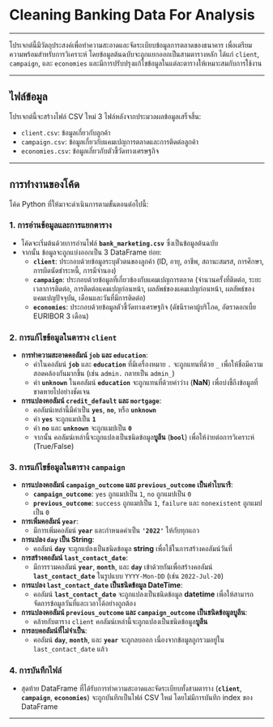 # Cleaning Banking Data For Analysis

---

โปรเจกต์นี้มีวัตถุประสงค์เพื่อทำความสะอาดและจัดระเบียบข้อมูลการตลาดของธนาคาร เพื่อเตรียมความพร้อมสำหรับการวิเคราะห์ โดยข้อมูลต้นฉบับจะถูกแยกออกเป็นสามตารางหลัก ได้แก่ `client`, `campaign`, และ `economies` และมีการปรับปรุงแก้ไขข้อมูลในแต่ละตารางให้เหมาะสมกับการใช้งาน

---

## ไฟล์ข้อมูล

โปรเจกต์นี้จะสร้างไฟล์ CSV ใหม่ 3 ไฟล์หลังจากประมวลผลข้อมูลเสร็จสิ้น:

* `client.csv`: ข้อมูลเกี่ยวกับลูกค้า
* `campaign.csv`: ข้อมูลเกี่ยวกับแคมเปญการตลาดและการติดต่อลูกค้า
* `economies.csv`: ข้อมูลเกี่ยวกับตัวชี้วัดทางเศรษฐกิจ

---

## การทำงานของโค้ด

โค้ด Python ที่ให้มาจะดำเนินการตามขั้นตอนต่อไปนี้:

### 1. การอ่านข้อมูลและการแยกตาราง

* โค้ดจะเริ่มต้นด้วยการอ่านไฟล์ **`bank_marketing.csv`** ซึ่งเป็นข้อมูลต้นฉบับ
* จากนั้น ข้อมูลจะถูกแบ่งออกเป็น 3 DataFrame ย่อย:
    * **`client`**: ประกอบด้วยข้อมูลระบุตัวตนของลูกค้า (ID, อายุ, อาชีพ, สถานะสมรส, การศึกษา, การผิดนัดชำระหนี้, การมีจำนอง)
    * **`campaign`**: ประกอบด้วยข้อมูลที่เกี่ยวข้องกับแคมเปญการตลาด (จำนวนครั้งที่ติดต่อ, ระยะเวลาการติดต่อ, การติดต่อแคมเปญก่อนหน้า, ผลลัพธ์ของแคมเปญก่อนหน้า, ผลลัพธ์ของแคมเปญปัจจุบัน, เดือนและวันที่มีการติดต่อ)
    * **`economies`**: ประกอบด้วยข้อมูลตัวชี้วัดทางเศรษฐกิจ (ดัชนีราคาผู้บริโภค, อัตราดอกเบี้ย EURIBOR 3 เดือน)

### 2. การแก้ไขข้อมูลในตาราง `client`

* **การทำความสะอาดคอลัมน์ `job` และ `education`**:
    * ค่าในคอลัมน์ **`job`** และ **`education`** ที่มีเครื่องหมาย `.` จะถูกแทนที่ด้วย `_` เพื่อให้ชื่อมีความสอดคล้องกันมากขึ้น (เช่น `admin.` กลายเป็น `admin_`)
    * ค่า **`unknown`** ในคอลัมน์ **`education`** จะถูกแทนที่ด้วยค่าว่าง (**NaN**) เพื่อบ่งชี้ถึงข้อมูลที่ขาดหายไปอย่างชัดเจน
* **การแปลงคอลัมน์ `credit_default` และ `mortgage`**:
    * คอลัมน์เหล่านี้มีค่าเป็น **`yes`**, **`no`**, หรือ **`unknown`**
    * ค่า **`yes`** จะถูกแมปเป็น **`1`**
    * ค่า **`no`** และ **`unknown`** จะถูกแมปเป็น **`0`**
    * จากนั้น คอลัมน์เหล่านี้จะถูกแปลงเป็นชนิดข้อมูล**บูลีน** (**`bool`**) เพื่อให้ง่ายต่อการวิเคราะห์ (True/False)

### 3. การแก้ไขข้อมูลในตาราง `campaign`

* **การแปลงคอลัมน์ `campaign_outcome` และ `previous_outcome` เป็นค่าไบนารี**:
    * **`campaign_outcome`**: `yes` ถูกแมปเป็น `1`, `no` ถูกแมปเป็น `0`
    * **`previous_outcome`**: `success` ถูกแมปเป็น `1`, `failure` และ `nonexistent` ถูกแมปเป็น `0`
* **การเพิ่มคอลัมน์ `year`**:
    * มีการเพิ่มคอลัมน์ **`year`** และกำหนดค่าเป็น **`'2022'`** ให้กับทุกแถว
* **การแปลง `day` เป็น String**:
    * คอลัมน์ **`day`** จะถูกแปลงเป็นชนิดข้อมูล **string** เพื่อใช้ในการสร้างคอลัมน์วันที่
* **การสร้างคอลัมน์ `last_contact_date`**:
    * มีการรวมคอลัมน์ **`year`**, **`month`**, และ **`day`** เข้าด้วยกันเพื่อสร้างคอลัมน์ **`last_contact_date`** ในรูปแบบ `YYYY-Mon-DD` (เช่น `2022-Jul-20`)
* **การแปลง `last_contact_date` เป็นชนิดข้อมูล DateTime**:
    * คอลัมน์ **`last_contact_date`** จะถูกแปลงเป็นชนิดข้อมูล **datetime** เพื่อให้สามารถจัดการข้อมูลวันที่และเวลาได้อย่างถูกต้อง
* **การแปลงคอลัมน์ `previous_outcome` และ `campaign_outcome` เป็นชนิดข้อมูลบูลีน**:
    * คล้ายกับตาราง `client` คอลัมน์เหล่านี้จะถูกแปลงเป็นชนิดข้อมูล**บูลีน**
* **การลบคอลัมน์ที่ไม่จำเป็น**:
    * คอลัมน์ **`day`**, **`month`**, และ **`year`** จะถูกลบออก เนื่องจากข้อมูลถูกรวมอยู่ใน `last_contact_date` แล้ว

### 4. การบันทึกไฟล์

* สุดท้าย DataFrame ที่ได้รับการทำความสะอาดและจัดระเบียบทั้งสามตาราง (**`client`**, **`campaign`**, **`economies`**) จะถูกบันทึกเป็นไฟล์ CSV ใหม่ โดยไม่มีการบันทึก index ของ DataFrame

---



